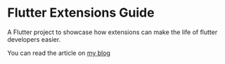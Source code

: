 # Flutter Extensions Guide

A Flutter project to showcase how extensions can make the life of flutter developers easier.

You can read the article on [my blog](https://www.aymanbarghout.com/posts/dart-extension-methods)